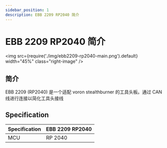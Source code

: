 ```yaml
---
sidebar_position: 1
description: EBB 2209 RP2040 简介
---
```


# EBB 2209 RP2040 简介

<div class="div-table">

<img 
    src={require('./img/ebb2209-rp2040-main.png').default} 
    width="45%" class="right-image"
/>

## 简介

EBB 2209 (RP2040) 是一个适配 voron stealthburner 的工具头板。通过 CAN 线进行连接以简化工具头接线

## Specification

| Specification | EBB 2209 RP2040 |
| ------------- | --------------- |
| MCU           | RP 2040         |

</div>
